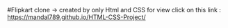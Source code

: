 #Flipkart clone -> created by only Html and CSS
for view click on this link : https://mandal789.github.io/HTML-CSS-Project/ 
